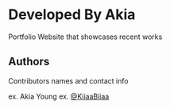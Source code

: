 # Developed By Akia

Portfolio Website that showcases recent works


## Authors

Contributors names and contact info

ex. Akia Young
ex. [@KiiaaBiiaa](https://twitter.com/kiiaabiiaa)


